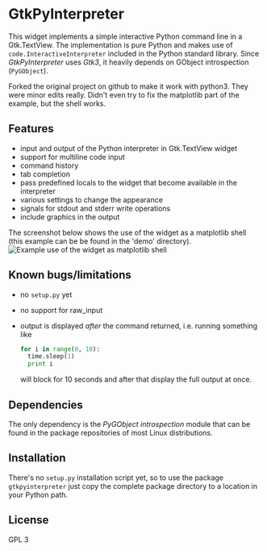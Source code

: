 # GtkPyInterpreter
This widget implements a simple interactive Python command line in a
Gtk.TextView. The implementation is pure Python and makes use of
`code.InteractiveInterpreter` included in the Python standard library. Since
*GtkPyInterpreter* uses *Gtk3*, it heavily depends on GObject introspection
(`PyGObject`).

Forked the original project on github to make it work with python3.  They were minor edits
really.  Didn't even try to fix the matplotlib part of the example, but the shell works.

## Features
* input and output of the Python interpreter in Gtk.TextView widget
* support for multiline code input
* command history
* tab completion
* pass predefined locals to the widget that become available in the interpreter
* various settings to change the appearance
* signals for stdout and stderr write operations
* include graphics in the output

The screenshot below shows the use of the widget as a matplotlib shell (this
example can be be found in the 'demo' directory).
![Example use of the widget as matplotlib shell](http://svenfestersen.github.io/GtkPyInterpreter/img/matplotlib-demo.png 'Example use of the widget as matplotlib shell')

## Known bugs/limitations
* no `setup.py` yet
* no support for raw_input
* output is displayed _after_ the command returned, i.e. running something
  like
  
    ```python
    for i in range(0, 10):
      time.sleep(1)
      print i
    ```
    
  will block for 10 seconds and after that display the full output at once.
  
## Dependencies
The only dependency is the *PyGObject introspection* module that can be found in
the package repositories of most Linux distributions.
  
## Installation
There's no `setup.py` installation script yet, so to use the package
`gtkpyinterpreter` just copy the complete package directory to a location in
your Python path.

## License
GPL 3